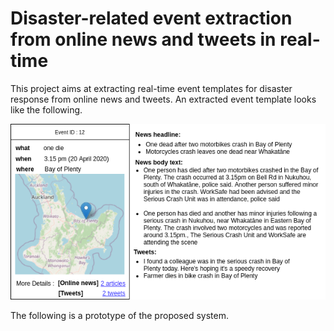 # Disaster-related event extraction from online news and tweets in real-time

This project aims at extracting real-time event templates for disaster response from online news and tweets. An extracted event template looks like the following.

![Event Template](https://github.com/mu-clab/Disaster-event-extraction/blob/main/event_template.png)

The following is a prototype of the proposed system.
